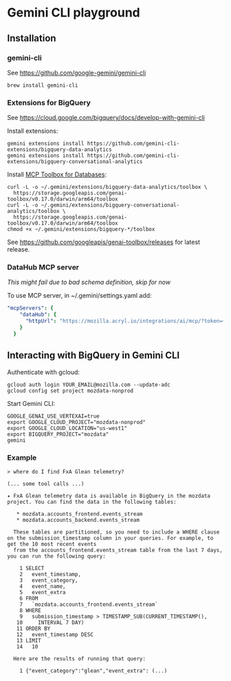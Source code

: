 # Gemini CLI playground

## Installation
### gemini-cli
See https://github.com/google-gemini/gemini-cli
```
brew install gemini-cli
```

### Extensions for BigQuery
See https://cloud.google.com/bigquery/docs/develop-with-gemini-cli

Install extensions:
```
gemini extensions install https://github.com/gemini-cli-extensions/bigquery-data-analytics
gemini extensions install https://github.com/gemini-cli-extensions/bigquery-conversational-analytics
```

Install [MCP Toolbox for Databases](https://googleapis.github.io/genai-toolbox/getting-started/introduction/#why-toolbox):
```
curl -L -o ~/.gemini/extensions/bigquery-data-analytics/toolbox \
  https://storage.googleapis.com/genai-toolbox/v0.17.0/darwin/arm64/toolbox
curl -L -o ~/.gemini/extensions/bigquery-conversational-analytics/toolbox \
  https://storage.googleapis.com/genai-toolbox/v0.17.0/darwin/arm64/toolbox
chmod +x ~/.gemini/extensions/bigquery-*/toolbox
```
See https://github.com/googleapis/genai-toolbox/releases for latest release.

### DataHub MCP server
_This might fail due to bad schema definition, skip for now_

To use MCP server, in ~/.gemini/settings.yaml add:
```yaml
"mcpServers": {
    "dataHub": {
      "httpUrl": "https://mozilla.acryl.io/integrations/ai/mcp/?token={YOUR_API_TOKEN}"
    }
  }
```

## Interacting with BigQuery in Gemini CLI

Authenticate with gcloud:
```
gcloud auth login YOUR_EMAIL@mozilla.com --update-adc
gcloud config set project mozdata-nonprod
```

Start Gemini CLI:
```
GOOGLE_GENAI_USE_VERTEXAI=true
export GOOGLE_CLOUD_PROJECT="mozdata-nonprod"
export GOOGLE_CLOUD_LOCATION="us-west1"
export BIGQUERY_PROJECT="mozdata"
gemini
```

### Example
```
> where do I find FxA Glean telemetry?

(... some tool calls ...)

✦ FxA Glean telemetry data is available in BigQuery in the mozdata project. You can find the data in the following tables:

   * mozdata.accounts_frontend.events_stream
   * mozdata.accounts_backend.events_stream

  These tables are partitioned, so you need to include a WHERE clause on the submission_timestamp column in your queries. For example, to get the 10 most recent events
  from the accounts_frontend.events_stream table from the last 7 days, you can run the following query:

    1 SELECT
    2   event_timestamp,
    3   event_category,
    4   event_name,
    5   event_extra
    6 FROM
    7   `mozdata.accounts_frontend.events_stream`
    8 WHERE
    9   submission_timestamp > TIMESTAMP_SUB(CURRENT_TIMESTAMP(),
   10     INTERVAL 7 DAY)
   11 ORDER BY
   12   event_timestamp DESC
   13 LIMIT
   14   10

  Here are the results of running that query:

    1 {"event_category":"glean","event_extra": (...)
```
